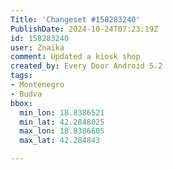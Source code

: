 ```yaml
---
Title: 'Changeset #158283240'
PublishDate: 2024-10-24T07:23:19Z
id: 158283240
user: Znaika
comment: Updated a kiosk shop
created_by: Every Door Android 5.2
tags:
- Montenegro
- Budva
bbox:
  min_lon: 18.8386521
  min_lat: 42.2848025
  max_lon: 18.8386605
  max_lat: 42.284843

---
```


